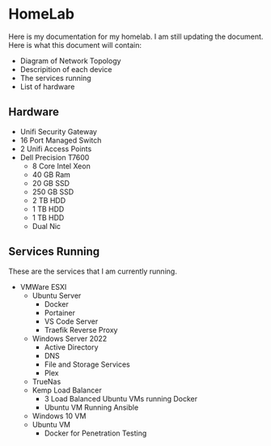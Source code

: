 # HomeLab
Here is my documentation for my homelab. I am still updating the document. Here is what this document will contain:

- Diagram of Network Topology
- Descripition of each device
- The services running
- List of hardware

## Hardware
- Unifi Security Gateway
- 16 Port Managed Switch
- 2 Unifi Access Points
- Dell Precision T7600
  - 8 Core Intel Xeon
  - 40 GB Ram
  - 20 GB SSD
  - 250 GB SSD
  - 2 TB HDD
  - 1 TB HDD
  - 1 TB HDD
  - Dual Nic


## Services Running
These are the services that I am currently running. 

- VMWare ESXI
  - Ubuntu Server
    - Docker
    - Portainer
    - VS Code Server
    - Traefik Reverse Proxy
  - Windows Server 2022
    - Active Directory
    - DNS
    - File and Storage Services
    - Plex
  - TrueNas
  - Kemp Load Balancer
    - 3 Load Balanced Ubuntu VMs running Docker
    - Ubuntu VM Running Ansible
  - Windows 10 VM
  - Ubuntu VM 
    - Docker for Penetration Testing
